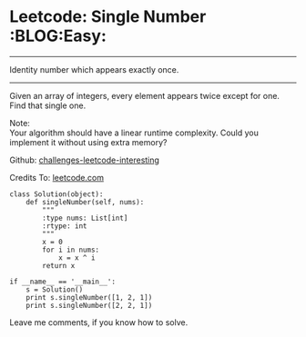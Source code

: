 # Leetcode: Single Number     :BLOG:Easy:


---

Identity number which appears exactly once.  

---

Given an array of integers, every element appears twice except for one. Find that single one.  

Note:  
Your algorithm should have a linear runtime complexity. Could you implement it without using extra memory?  

Github: [challenges-leetcode-interesting](https://github.com/DennyZhang/challenges-leetcode-interesting/tree/master/single-number)  

Credits To: [leetcode.com](https://leetcode.com/problems/single-number/description/)  

    class Solution(object):
        def singleNumber(self, nums):
            """
            :type nums: List[int]
            :rtype: int
            """
            x = 0
            for i in nums:
                x = x ^ i
            return x
    
    if __name__ == '__main__':
        s = Solution()
        print s.singleNumber([1, 2, 1])
        print s.singleNumber([2, 2, 1])

Leave me comments, if you know how to solve.